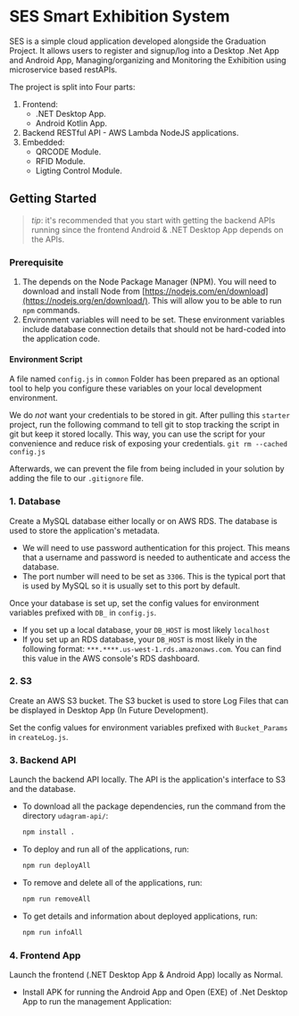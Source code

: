 # SES Smart Exhibition System

SES is a simple cloud application developed alongside the Graduation Project. It allows users to register and signup/log into a Desktop .Net App and Android App, Managing/organizing and Monitoring the Exhibition using microservice based restAPIs.

The project is split into Four parts:
1. Frontend:
   - .NET Desktop App.
   - Android Kotlin App.
2. Backend RESTful API - AWS Lambda NodeJS applications.
3. Embedded:
   - QRCODE Module.
   - RFID Module.
   - Ligting Control Module.
  

## Getting Started
> _tip_: it's recommended that you start with getting the backend APIs running since the frontend Android & .NET Desktop App depends on the APIs.


### Prerequisite
1. The depends on the Node Package Manager (NPM). You will need to download and install Node from [https://nodejs.com/en/download](https://nodejs.org/en/download/). This will allow you to be able to run `npm` commands.
2. Environment variables will need to be set. These environment variables include database connection details that should not be hard-coded into the application code.


#### Environment Script
A file named `config.js` in `common` Folder has been prepared as an optional tool to help you configure these variables on your local development environment.
 
We do _not_ want your credentials to be stored in git. After pulling this `starter` project, run the following command to tell git to stop tracking the script in git but keep it stored locally. This way, you can use the script for your convenience and reduce risk of exposing your credentials.
`git rm --cached config.js`

Afterwards, we can prevent the file from being included in your solution by adding the file to our `.gitignore` file.


### 1. Database
Create a MySQL database either locally or on AWS RDS. The database is used to store the application's metadata.

* We will need to use password authentication for this project. This means that a username and password is needed to authenticate and access the database.
* The port number will need to be set as `3306`. This is the typical port that is used by MySQL so it is usually set to this port by default.

Once your database is set up, set the config values for environment variables prefixed with `DB_` in `config.js`.
* If you set up a local database, your `DB_HOST` is most likely `localhost`
* If you set up an RDS database, your `DB_HOST` is most likely in the following format: `***.****.us-west-1.rds.amazonaws.com`. You can find this value in the AWS console's RDS dashboard.


### 2. S3
Create an AWS S3 bucket. The S3 bucket is used to store Log Files that can be displayed in Desktop App (In Future Development).

Set the config values for environment variables prefixed with `Bucket_Params` in `createLog.js`.


### 3. Backend API
Launch the backend API locally. The API is the application's interface to S3 and the database.

* To download all the package dependencies, run the command from the directory `udagram-api/`:
    ```bash
    npm install .
    ```
* To deploy and run all of the applications, run:
    ```bash
    npm run deployAll
    ```
* To remove and delete all of the applications, run:
    ```bash
    npm run removeAll
    ```
* To get details and information about deployed applications, run:
    ```bash
    npm run infoAll
    ```


### 4. Frontend App
Launch the frontend (.NET Desktop App & Android App) locally as Normal.
* Install APK for running the Android App and Open (EXE) of .Net Desktop App to run the management Application:
